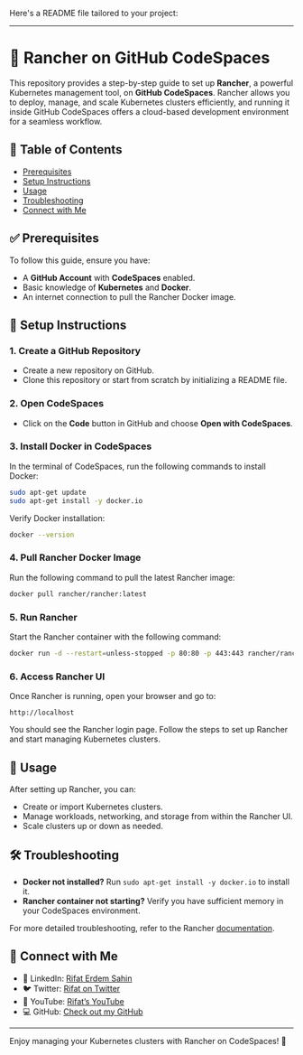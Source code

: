 Here's a README file tailored to your project:

---

# 🚀 Rancher on GitHub CodeSpaces

This repository provides a step-by-step guide to set up **Rancher**, a powerful Kubernetes management tool, on **GitHub CodeSpaces**. Rancher allows you to deploy, manage, and scale Kubernetes clusters efficiently, and running it inside GitHub CodeSpaces offers a cloud-based development environment for a seamless workflow.

## 📖 Table of Contents

- [Prerequisites](#prerequisites)
- [Setup Instructions](#setup-instructions)
- [Usage](#usage)
- [Troubleshooting](#troubleshooting)
- [Connect with Me](#connect-with-me)

## ✅ Prerequisites

To follow this guide, ensure you have:

- A **GitHub Account** with **CodeSpaces** enabled.
- Basic knowledge of **Kubernetes** and **Docker**.
- An internet connection to pull the Rancher Docker image.

## 🚀 Setup Instructions

### 1. Create a GitHub Repository

- Create a new repository on GitHub.
- Clone this repository or start from scratch by initializing a README file.

### 2. Open CodeSpaces

- Click on the **Code** button in GitHub and choose **Open with CodeSpaces**.

### 3. Install Docker in CodeSpaces

In the terminal of CodeSpaces, run the following commands to install Docker:

```bash
sudo apt-get update
sudo apt-get install -y docker.io
```

Verify Docker installation:

```bash
docker --version
```

### 4. Pull Rancher Docker Image

Run the following command to pull the latest Rancher image:

```bash
docker pull rancher/rancher:latest
```

### 5. Run Rancher

Start the Rancher container with the following command:

```bash
docker run -d --restart=unless-stopped -p 80:80 -p 443:443 rancher/rancher
```

### 6. Access Rancher UI

Once Rancher is running, open your browser and go to:

```
http://localhost
```

You should see the Rancher login page. Follow the steps to set up Rancher and start managing Kubernetes clusters.

## 🎯 Usage

After setting up Rancher, you can:

- Create or import Kubernetes clusters.
- Manage workloads, networking, and storage from within the Rancher UI.
- Scale clusters up or down as needed.

## 🛠️ Troubleshooting

- **Docker not installed?** Run `sudo apt-get install -y docker.io` to install it.
- **Rancher container not starting?** Verify you have sufficient memory in your CodeSpaces environment.

For more detailed troubleshooting, refer to the Rancher [documentation](https://rancher.com/docs/).

## 🔗 Connect with Me

- 💼 LinkedIn: [Rifat Erdem Sahin](https://www.linkedin.com/in/rifaterdemsahin/)
- 🐦 Twitter: [Rifat on Twitter](https://x.com/rifaterdemsahin)
- 🎥 YouTube: [Rifat’s YouTube](https://www.youtube.com/@RifatErdemSahin)
- 💻 GitHub: [Check out my GitHub](https://github.com/rifaterdemsahin)

---

Enjoy managing your Kubernetes clusters with Rancher on CodeSpaces! 🐳

